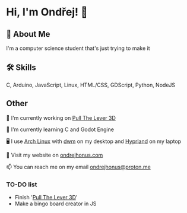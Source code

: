 # Hi, I'm Ondřej! 👋  
                
## 🚀 About Me  
I'm a computer science student that's just trying to make it

## 🛠 Skills  
C, Arduino, JavaScript, Linux, HTML/CSS, GDScript, Python, NodeJS
    
## Other  
📖 I'm currently working on [Pull The Lever 3D](https://github.com/ondrejhonus/pull_the_lever_3d/)
    
🧠 I'm currently learning C and Godot Engine

🖥️ I use [Arch Linux](https://archlinux.org/) with [dwm](https://dwm.suckless.org/) on my desktop and [Hyprland](https://hyprland.org/) on my laptop
    
🔗 Visit my website on <a href="https://ondrejhonus.com" target="_blank">ondrejhonus.com</a>

📫 You can reach me on my email <a href="mailto:ondrejhonus@proton.me" target="_blank">ondrejhonus@proton.me</a> 

### TO-DO list
- Finish '[Pull The Lever 3D](https://github.com/ondrejhonus/pull_the_lever_3d)' 
- Make a bingo board creator in JS

